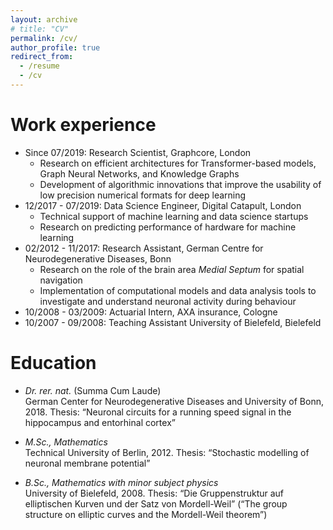 ```yaml
---
layout: archive
# title: "CV"
permalink: /cv/
author_profile: true
redirect_from:
  - /resume
  - /cv
---
```

Work experience
======
* Since 07/2019: Research Scientist, Graphcore, London
  * Research on efficient architectures for Transformer-based models, Graph Neural Networks, and Knowledge Graphs
  * Development of algorithmic innovations that improve the usability of low precision numerical formats for deep learning
* 12/2017 - 07/2019: Data Science Engineer, Digital Catapult, London
  * Technical support of machine learning and data science startups 
  * Research on predicting performance of hardware for machine learning
* 02/2012 - 11/2017: Research Assistant, German Centre for Neurodegenerative Diseases, Bonn
  * Research on the role of the brain area *Medial Septum* for spatial navigation
  * Implementation of computational models and data analysis tools to investigate and understand neuronal activity during behaviour
* 10/2008 - 03/2009: Actuarial Intern, AXA insurance, Cologne
* 10/2007 - 09/2008: Teaching Assistant University of Bielefeld, Bielefeld

Education
======
* *Dr. rer. nat.* (Summa Cum Laude) <br> 
German Center for Neurodegenerative Diseases and University of Bonn, 2018. Thesis: “Neuronal circuits for a running speed signal in the hippocampus and entorhinal cortex”

* *M.Sc., Mathematics* <br>
Technical University of Berlin, 2012. Thesis: “Stochastic modelling of neuronal membrane potential”

* *B.Sc., Mathematics with minor subject physics* <br>
University of Bielefeld, 2008. Thesis: “Die Gruppenstruktur auf elliptischen Kurven und der Satz von Mordell-Weil” (“The group structure on elliptic curves and the Mordell-Weil theorem”)